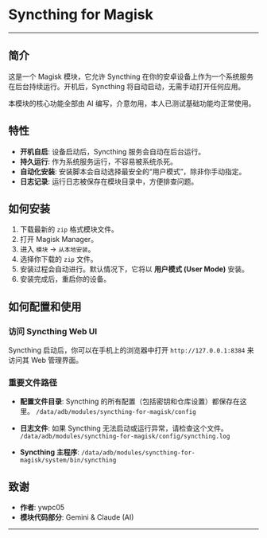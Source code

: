 # Syncthing for Magisk

---
## 简介

这是一个 Magisk 模块，它允许 Syncthing 在你的安卓设备上作为一个系统服务在后台持续运行。开机后，Syncthing 将自动启动，无需手动打开任何应用。

本模块的核心功能全部由 AI 编写，介意勿用，本人已测试基础功能均正常使用。

## 特性

- **开机自启**: 设备启动后，Syncthing 服务会自动在后台运行。
- **持久运行**: 作为系统服务运行，不容易被系统杀死。
- **自动化安装**: 安装脚本会自动选择最安全的“用户模式”，除非你手动指定。
- **日志记录**: 运行日志被保存在模块目录中，方便排查问题。

## 如何安装

1.  下载最新的 `zip` 格式模块文件。
2.  打开 Magisk Manager。
3.  进入 `模块` -> `从本地安装`。
4.  选择你下载的 `zip` 文件。
5.  安装过程会自动进行。默认情况下，它将以 **用户模式 (User Mode)** 安装。
6.  安装完成后，重启你的设备。

## 如何配置和使用

### 访问 Syncthing Web UI

Syncthing 启动后，你可以在手机上的浏览器中打开 `http://127.0.0.1:8384` 来访问其 Web 管理界面。


### 重要文件路径

- **配置文件目录**: Syncthing 的所有配置（包括密钥和仓库设置）都保存在这里。
  `/data/adb/modules/syncthing-for-magisk/config`

- **日志文件**: 如果 Syncthing 无法启动或运行异常，请检查这个文件。
  `/data/adb/modules/syncthing-for-magisk/config/syncthing.log`

- **Syncthing 主程序**:
  `/data/adb/modules/syncthing-for-magisk/system/bin/syncthing`

## 致谢

- **作者**: ywpc05
- **模块代码部分**: Gemini & Claude (AI)

---
